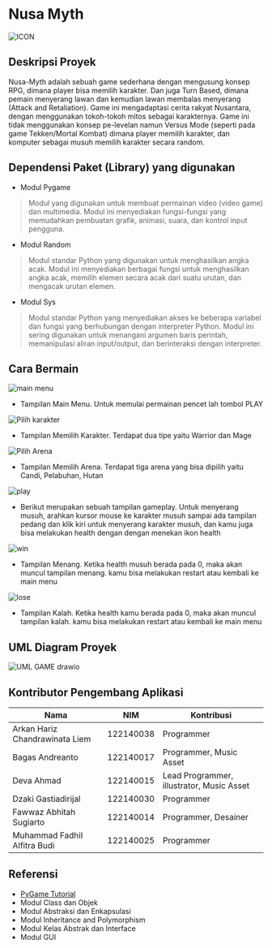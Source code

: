 # Nusa Myth
![ICON](https://github.com/earldev4/Nusa-Myth-Game/assets/115122603/bd5e5947-5c12-46e5-87a7-a3fa8a5a4d07)


## Deskripsi Proyek
Nusa-Myth adalah sebuah game sederhana dengan mengusung konsep RPG, dimana player bisa memilih karakter. Dan juga Turn Based, dimana pemain menyerang lawan dan kemudian lawan membalas menyerang (Attack and Retaliation). Game ini mengadaptasi cerita rakyat Nusantara, dengan menggunakan tokoh-tokoh mitos sebagai karakternya. Game ini tidak menggunakan konsep pe-levelan namun Versus Mode (seperti pada game Tekken/Mortal Kombat) dimana player memilih karakter, dan komputer sebagai musuh memilih karakter secara random. 


## Dependensi Paket (Library) yang digunakan

- Modul Pygame

> Modul yang digunakan untuk membuat permainan video (video game) dan multimedia. Modul ini menyediakan fungsi-fungsi yang memudahkan pembuatan grafik, animasi, suara, dan kontrol input pengguna.

- Modul Random

> Modul standar Python yang digunakan untuk menghasilkan angka acak. Modul ini menyediakan berbagai fungsi untuk menghasilkan angka acak, memilih elemen secara acak dari suatu urutan, dan mengacak urutan elemen.

- Modul Sys

> Modul standar Python yang menyediakan akses ke beberapa variabel dan fungsi yang berhubungan dengan interpreter Python. Modul ini sering digunakan untuk menangani argumen baris perintah, memanipulasi aliran input/output, dan berinteraksi dengan interpreter.

## Cara Bermain 
![main menu](https://github.com/earldev4/Nusa-Myth-Game/assets/115122603/0657d94b-cec0-488b-9420-876084b66ded)
- Tampilan Main Menu. Untuk memulai permainan pencet lah tombol PLAY

![Pilih karakter](https://github.com/earldev4/Nusa-Myth-Game/assets/115122603/eea39c80-38ac-45de-8d6d-cebf132af570)
- Tampilan Memilih Karakter. Terdapat dua tipe yaitu Warrior dan Mage

![Pilih Arena](https://github.com/earldev4/Nusa-Myth-Game/assets/115122603/17815d9e-16d2-44d0-b4e1-9ca122afb881)
- Tampilan Memilih Arena. Terdapat tiga arena yang bisa dipilih yaitu Candi, Pelabuhan, Hutan

![play](https://github.com/earldev4/Nusa-Myth-Game/assets/115122603/7b50baee-6dcc-49f6-ab9c-2ddef7e413b4)
- Berikut merupakan sebuah tampilan gameplay. Untuk menyerang musuh, arahkan kursor mouse ke karakter musuh sampai ada tampilan pedang dan klik kiri untuk menyerang karakter musuh, dan kamu juga bisa melakukan health dengan dengan menekan ikon health

![win](https://github.com/earldev4/Nusa-Myth-Game/assets/115122603/bdcdf473-eccd-4e7c-a396-af9d1bde9c47)
- Tampilan Menang. Ketika health musuh berada pada 0, maka akan muncul tampilan menang. kamu bisa melakukan restart atau kembali ke main menu

![lose](https://github.com/earldev4/Nusa-Myth-Game/assets/115122603/b1a92112-f67d-4f38-8e18-1c7f62a92793)
- Tampilan Kalah. Ketika health kamu berada pada 0, maka akan muncul tampilan kalah. kamu bisa melakukan restart atau kembali ke main menu

## UML Diagram Proyek
![UML GAME drawio](https://github.com/earldev4/Nusa-Myth-Game/assets/115122603/d8e3b285-6475-4fc6-ad39-534a86a35c03)


## Kontributor Pengembang Aplikasi
| Nama | NIM | Kontribusi |
| ------ | ------ | ------ |
| Arkan Hariz Chandrawinata Liem | 122140038 | Programmer |
| Bagas Andreanto | 122140017 | Programmer, Music Asset |
| Deva Ahmad | 122140015 | Lead Programmer, illustrator, Music Asset |
| Dzaki Gastiadirijal | 122140030 | Programmer |
| Fawwaz Abhitah Sugiarto | 122140014 | Programmer, Desainer |
| Muhammad Fadhil Alfitra Budi | 122140025 | Programmer |


## Referensi
- [PyGame Tutorial](https://www.youtube.com/watch?v=AY9MnQ4x3zk)
- Modul Class dan Objek
- Modul Abstraksi dan Enkapsulasi
- Modul Inheritance and Polymorphism
- Modul Kelas Abstrak dan Interface
- Modul GUI
